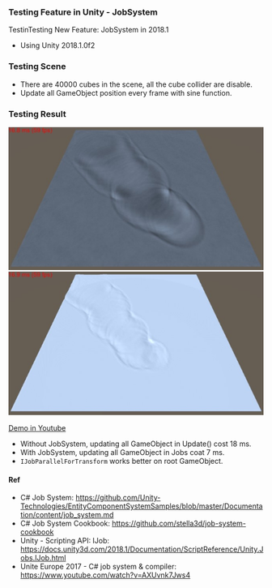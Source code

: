 ### Testing Feature in Unity - JobSystem
TestinTesting New Feature: JobSystem in 2018.1

* Using Unity 2018.1.0f2

### Testing Scene
* There are 40000 cubes in the scene, all the cube collider are disable.
* Update all GameObject position every frame with sine function.

### Testing Result
![ripple](https://raw.githubusercontent.com/douduck08/UnityVFX-InteractiveSurface/master/img/display.jpg)
![ripple](https://raw.githubusercontent.com/douduck08/UnityVFX-InteractiveSurface/master/img/wave.jpg)

[Demo in Youtube](https://www.youtube.com/watch?v=Tu-k_ZG1sOs)

* Without JobSystem, updating all GameObject in Update() cost 18 ms.
* With JobSystem, updating all GameObject in Jobs coat 7 ms.
* `IJobParallelForTransform` works better on root GameObject.

#### Ref
* C# Job System: https://github.com/Unity-Technologies/EntityComponentSystemSamples/blob/master/Documentation/content/job_system.md
* C# Job System Cookbook: https://github.com/stella3d/job-system-cookbook
* Unity - Scripting API: IJob: https://docs.unity3d.com/2018.1/Documentation/ScriptReference/Unity.Jobs.IJob.html
* Unite Europe 2017 - C# job system & compiler: https://www.youtube.com/watch?v=AXUvnk7Jws4